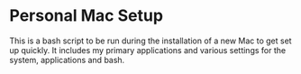 # Personal Mac Setup

This is a bash script to be run during the installation of a new Mac to get set up quickly. It includes my primary applications and various settings for the system, applications and bash.